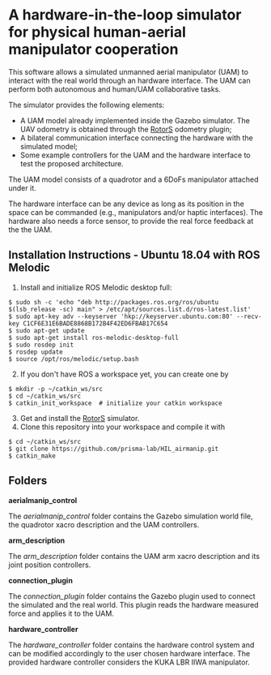 A hardware-in-the-loop simulator for physical human-aerial manipulator cooperation
===============
This software allows a simulated unmanned aerial manipulator (UAM) to interact with the real world through an hardware interface. The UAM can perform both autonomous and human/UAM collaborative tasks.

The simulator provides the following elements:
 - A UAM model already implemented inside the Gazebo simulator. The UAV odometry is obtained through the [RotorS](https://github.com/ethz-asl/rotors_simulator) odometry plugin;
 - A bilateral communication interface connecting the hardware with the simulated model;
 - Some example controllers for the UAM and the hardware interface to test the proposed architecture.

The UAM model consists of a quadrotor and a 6DoFs manipulator attached under it.

The hardware interface can be any device as long as its position in the space can be commanded (e.g., manipulators and/or haptic interfaces). The hardware also needs a force sensor, to provide the real force feedback at the the UAM.

Installation Instructions - Ubuntu 18.04 with ROS Melodic
---------------------------------------------------------
 1. Install and initialize ROS Melodic desktop full:
 ```
 $ sudo sh -c 'echo "deb http://packages.ros.org/ros/ubuntu $(lsb_release -sc) main" > /etc/apt/sources.list.d/ros-latest.list'
 $ sudo apt-key adv --keyserver 'hkp://keyserver.ubuntu.com:80' --recv-key C1CF6E31E6BADE8868B172B4F42ED6FBAB17C654
 $ sudo apt-get update
 $ sudo apt-get install ros-melodic-desktop-full
 $ sudo rosdep init
 $ rosdep update
 $ source /opt/ros/melodic/setup.bash
 ```
 2. If you don't have ROS a workspace yet, you can create one by
 ```
 $ mkdir -p ~/catkin_ws/src
 $ cd ~/catkin_ws/src
 $ catkin_init_workspace  # initialize your catkin workspace
 ```
 3. Get and install the [RotorS](https://github.com/ethz-asl/rotors_simulator) simulator.
 4. Clone this repository into your workspace and compile it with
 ```
 $ cd ~/catkin_ws/src
 $ git clone https://github.com/prisma-lab/HIL_airmanip.git
 $ catkin_make
```

Folders
---------------------------------------------------------
**aerialmanip_control**

The *aerialmanip_control* folder contains the Gazebo simulation world file, the quadrotor xacro description and the UAM controllers.

**arm_description**

The *arm_description* folder contains the UAM arm xacro description and its joint position controllers.

**connection_plugin**

The *connection_plugin* folder contains the Gazebo plugin used to connect the simulated and the real world. This plugin reads the hardware measured force and applies it to the UAM.

**hardware_controller**

The *hardware_controller* folder contains the hardware control system and can be modified accordingly to the user chosen hardware interface. The provided hardware controller considers the KUKA LBR IIWA manipulator.
